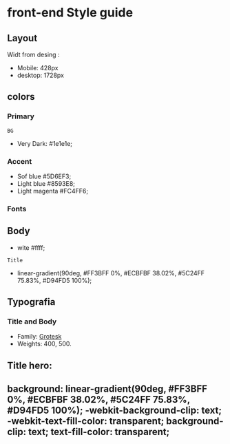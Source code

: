 # front-end Style guide

## Layout

Widt from desing :

- Mobile: 428px
- desktop: 1728px

## colors 

### Primary

`BG`
- Very Dark: #1e1e1e;

### Accent

- Sof blue #5D6EF3;
- Light blue #8593E8;
- Light magenta #FC4FF6;

### Fonts

## Body
- wite #ffff;

`Title`
- linear-gradient(90deg, #FF3BFF 0%, #ECBFBF 38.02%, #5C24FF 75.83%, #D94FD5 100%);

## Typografia 

### Title and Body

- Family: [Grotesk](https://fonts.google.com/specimen/Familjen+Grotesk?query=grotesk)
- Weights: 400, 500.


## Title hero:
background: linear-gradient(90deg, #FF3BFF 0%, #ECBFBF 38.02%, #5C24FF 75.83%, #D94FD5 100%);
-webkit-background-clip: text;
-webkit-text-fill-color: transparent;
background-clip: text;
text-fill-color: transparent;
--------------
